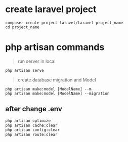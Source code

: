 # create laravel project
```
composer create-project laravel/laravel project_name
cd project_name 
```

# php artisan commands
> run server in local
  ```
  php artisan serve
  ```

> create database migration and Model
  ```
  php artisan make:model [ModelName] --m
  php artisan make:model [ModelName] --migration
  ```

## after change .env
  ```sh
  php artisan optimize
  php artisan cache:clear
  php artisan config:clear
  php artisan route:clear
  ```